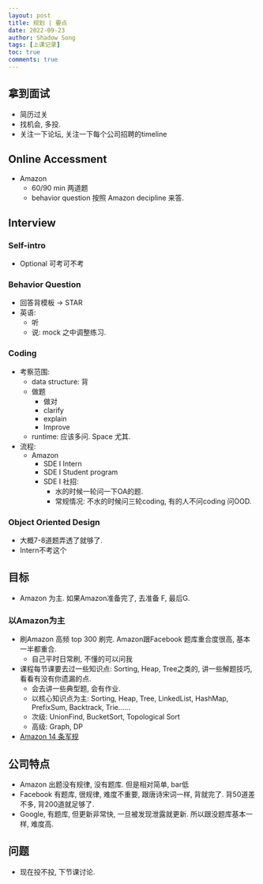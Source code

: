 ```yaml
---
layout: post 
title: 规划 | 要点
date: 2022-09-23
author: Shadow Song
tags: [上课记录]
toc: true
comments: true
---
```


## 拿到面试

- 简历过关
- 找机会, 多投. 
- 关注一下论坛, 关注一下每个公司招聘的timeline

## Online Accessment

- Amazon
	- 60/90 min 两道题
	- behavior question 按照 Amazon decipline 来答. 

## Interview

### Self-intro

- Optional 可考可不考

### Behavior Question

- 回答背模板 -> STAR
- 英语: 
	- 听
	- 说: mock 之中调整练习. 

### Coding
- 考察范围: 
	- data structure: 背
	- 做题
		- 做对
		- clarify
		- explain
		- Improve
	- runtime: 应该多问.  Space 尤其. 
- 流程:
	- Amazon
		- SDE I Intern
		- SDE I Student program
		- SDE I 社招: 
			- 水的时候一轮问一下OA的题. 
			- 常规情况: 不水的时候问三轮coding, 有的人不问coding 问OOD. 

### Object Oriented Design

- 大概7-8道题弄透了就够了. 
- Intern不考这个

## 目标

- Amazon 为主. 如果Amazon准备完了, 去准备 F, 最后G. 

### 以Amazon为主

- 刷Amazon 高频 top 300 刷完.  Amazon跟Facebook 题库重合度很高, 基本一半都重合. 
	- 自己平时日常刷, 不懂的可以问我
- 课程每节课要去过一些知识点: Sorting, Heap, Tree之类的, 讲一些解题技巧, 看看有没有你遗漏的点. 
	- 会去讲一些典型题, 会有作业. 
	- 以核心知识点为主: Sorting, Heap, Tree, LinkedList, HashMap, PrefixSum, Backtrack, Trie......
	- 次级: UnionFind, BucketSort, Topological Sort
	- 高级: Graph, DP 
- [Amazon 14 条军规](https://www.amazon.jobs/en/principles)

## 公司特点

- Amazon 出题没有规律, 没有题库. 但是相对简单, bar低
- Facebook 有题库, 很规律, 难度不重要, 跟唐诗宋词一样, 背就完了. 背50道差不多, 背200道就足够了. 
- Google, 有题库, 但更新非常快, 一旦被发现泄露就更新. 所以跟没题库基本一样, 难度高. 

## 问题

- 现在投不投, 下节课讨论. 
